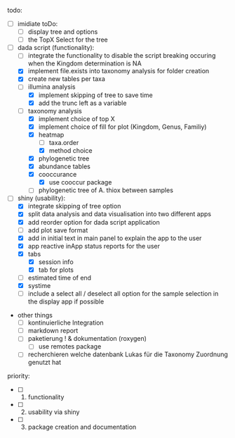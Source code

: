todo:

- [ ] imidiate toDo:
  - [ ] display tree and options
  - [ ] the TopX Select for the tree

- [ ] dada script (functionality):
  - [ ] integrate the functionality to disable the script breaking occuring when the Kingdom determination is NA
  - [x] implement file.exists into taxonomy analysis for folder creation
  - [x] create new tables per taxa
  - [ ] illumina analysis
    - [x] implement skipping of tree to save time
    - [x] add the trunc left as a variable
  - [ ] taxonomy analysis
    - [x] implement choice of top X
    - [x] implement choice of fill for plot (Kingdom, Genus, Familiy)
    - [x] heatmap
      - [ ] taxa.order
      - [x] method choice
    - [x] phylogenetic tree
    - [x] abundance tables
    - [x] cooccurance
      - [x] use cooccur package
    - [ ] phylogenetic tree of A. thiox between samples
- [ ] shiny (usability):
  - [x] integrate skipping of tree option
  - [x] split data analysis and data visualisation into two different apps
  - [x] add reorder option for dada script application
  - [ ] add plot save format
  - [x] add in initial text in main panel to explain the app to the user
  - [x] app reactive inApp status reports for the user
  - [x] tabs
    - [x] session info
    - [x] tab for plots
  - [ ] estimated time of end
  - [x] systime
  - [ ] include a select all / deselect all option for the sample selection in the display app if possible
- other things
  - [ ] kontinuierliche Integration
  - [ ] markdown report
  - [ ] paketierung ! & dokumentation (roxygen)
    - [ ] use remotes package
  - [ ] recherchieren welche datenbank Lukas für die Taxonomy Zuordnung genutzt hat
 
priority:

- [ ] 1. functionality
- [ ] 2. usability via shiny
- [ ] 3. package creation and documentation
